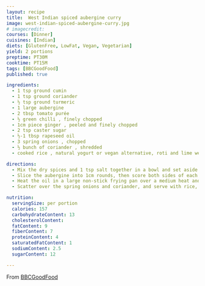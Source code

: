 ```yaml
---
layout: recipe
title:  West Indian spiced aubergine curry
image: west-indian-spiced-aubergine-curry.jpg
# imagecredit:
courses: [Dinner]
cuisines: [Indian]
diets: [GlutenFree, LowFat, Vegan, Vegetarian]
yield: 2 portions
preptime: PT30M
cooktime: PT15M
tags: [BBCGoodFood]
published: true

ingredients:
  - 1 tsp ground cumin
  - 1 tsp ground coriander
  - ½ tsp ground turmeric
  - 1 large aubergine
  - 2 tbsp tomato purée
  - ½ green chilli , finely chopped
  - 1cm piece ginger , peeled and finely chopped
  - 2 tsp caster sugar
  - ½-1 tbsp rapeseed oil
  - 3 spring onions , chopped
  - ½ bunch of coriander , shredded
  - cooked rice , natural yogurt or vegan alternative, roti and lime wedges, to serve

directions:
  - Mix the dry spices and 1 tsp salt together in a bowl and set aside.
  - Slice the aubergine into 1cm rounds, then score both sides of each round with the tip of a sharp knife. Rub with the spice mix until well coated (you should use all of the mix), then transfer to a board. Put 150ml water in the empty spice bowl with the tomato purée, chilli, ginger and sugar. Set aside.
  - Heat the oil in a large non-stick frying pan over a medium heat and arrange the aubergine in the pan, overlapping the rounds if needed. Fry for 5 mins on each side, or until golden. Add the liquid mix from the bowl, bring to a simmer, cover and cook for 15-20 mins, turning the aubergine occasionally until it’s cooked through. If it seems dry, you may need to add up to 100ml more water to make it saucier. Season.
  - Scatter over the spring onions and coriander, and serve with rice, yogurt, roti and lime wedges for squeezing over.

nutrition:
  servingSize: per portion
  calories: 157
  carbohydrateContent: 13
  cholesterolContent:
  fatContent: 9
  fiberContent: 7
  proteinContent: 4
  saturatedFatContent: 1
  sodiumContent: 2.5
  sugarContent: 12

---
```

From [BBCGoodFood](https://www.bbcgoodfood.com/recipes/west-indian-spiced-aubergine-curry)
